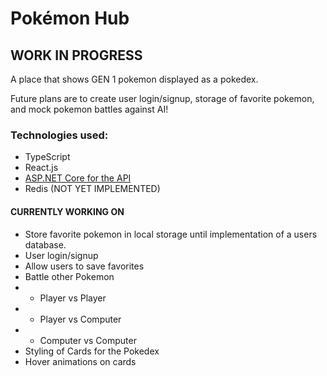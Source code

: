 # Pokémon Hub
## WORK IN PROGRESS 

A place that shows GEN 1 pokemon displayed as a pokedex. 

Future plans are to create user login/signup, storage of favorite pokemon, and mock pokemon battles against AI!

### Technologies used:
- TypeScript
- React.js
- [ASP.NET Core for the API](https://github.com/kylegrabski/pokemon-hub-api)
- Redis (NOT YET IMPLEMENTED)

#### CURRENTLY WORKING ON
- Store favorite pokemon in local storage until implementation of a users database.
- User login/signup 
- Allow users to save favorites
- Battle other Pokemon
- - Player vs Player
- - Player vs Computer
- - Computer vs Computer
- Styling of Cards for the Pokedex
- Hover animations on cards
